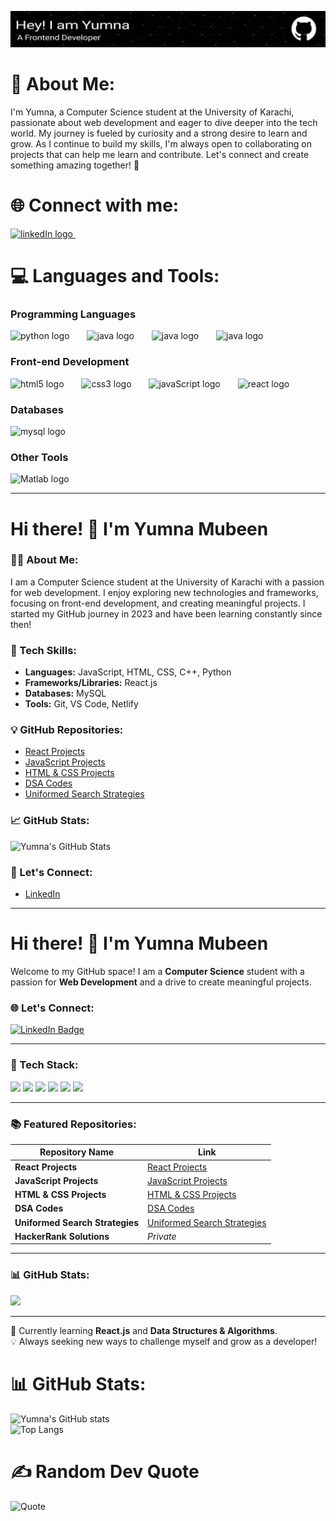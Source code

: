 ![Alt text](https://github.com/Yumna0019/Yumna0019/raw/main/Me.jpg)


# 💫 About Me:
I'm Yumna, a Computer Science student at the University of Karachi, passionate about web development and eager to dive deeper into the tech world. My journey is fueled by curiosity and a strong desire to learn and grow. As I continue to build my skills, I'm always open to collaborating on projects that can help me learn and contribute. Let's connect and create something amazing together! 🤝

# 🌐 Connect with me:
[<img src="https://cdn.jsdelivr.net/gh/devicons/devicon@latest/icons/linkedin/linkedin-original.svg"  height="30" alt="linkedIn logo"  />
  <img width="12" />](https://www.linkedin.com/in/yumna-mubeen-b0893a237)


# 💻 Languages and Tools:

### Programming Languages
<div align="left">
  <img src="https://cdn.jsdelivr.net/gh/devicons/devicon@latest/icons/python/python-original-wordmark.svg"  height="45" alt="python logo"  />
    <img width="20" />
  <img src="https://cdn.jsdelivr.net/gh/devicons/devicon@latest/icons/java/java-original-wordmark.svg"  height="45" alt="java logo"  />
    <img width="20" />
  <img src="https://cdn.jsdelivr.net/gh/devicons/devicon@latest/icons/c/c-original.svg"  height="45" alt="java logo"  />
    <img width="20"/>
  <img src="https://cdn.jsdelivr.net/gh/devicons/devicon@latest/icons/cplusplus/cplusplus-original.svg"   height="45" alt="java logo"  />
    <img width="20"/>    
</div>
          

### Front-end Development
<div align="left">
  <img src="https://cdn.jsdelivr.net/gh/devicons/devicon@latest/icons/html5/html5-original-wordmark.svg" 
   height="45" alt="html5 logo"  />
    <img width="20"/> 
  <img src="https://cdn.jsdelivr.net/gh/devicons/devicon@latest/icons/css3/css3-original-wordmark.svg" 
    height="45" alt="css3 logo"  />
    <img width="20"/> 
  <img src="https://cdn.jsdelivr.net/gh/devicons/devicon@latest/icons/javascript/javascript-original.svg"  height="45" alt="javaScript logo"  />
    <img width="20"/> 
  <img src="https://cdn.jsdelivr.net/gh/devicons/devicon@latest/icons/react/react-original-wordmark.svg"  height="45" alt="react logo"  />
    <img width="20"/>
</div>

<!-- ### Back-end Development
![Node.js](https://img.shields.io/badge/Node.js-339933?style=flat-square&logo=nodedotjs&logoColor=white)
![Express.js](https://img.shields.io/badge/Express.js-000000?style=flat-square&logo=express&logoColor=white) -->

### Databases
<div align="left">
  <img src="https://cdn.jsdelivr.net/gh/devicons/devicon@latest/icons/mysql/mysql-original-wordmark.svg"  height="45" alt="mysql logo"  />
    <img width="20" />
</div>          


### Other Tools
<div align="left">
  <img src="https://cdn.jsdelivr.net/gh/devicons/devicon@latest/icons/matlab/matlab-original.svg"  height="45" alt="Matlab logo"  />
    <img width="20"/>
          
</div>

---
# Hi there! 👋 I'm Yumna Mubeen

### 👩‍💻 About Me:
I am a Computer Science student at the University of Karachi with a passion for web development. I enjoy exploring new technologies and frameworks, focusing on front-end development, and creating meaningful projects. I started my GitHub journey in 2023 and have been learning constantly since then!

### 🚀 Tech Skills:
- **Languages:** JavaScript, HTML, CSS, C++, Python
- **Frameworks/Libraries:** React.js
- **Databases:** MySQL
- **Tools:** Git, VS Code, Netlify

### 💡 GitHub Repositories:
- [React Projects](https://github.com/Yumna0019/React_Projects)
- [JavaScript Projects](https://github.com/Yumna0019/JavaScript_Projects)
- [HTML & CSS Projects](https://github.com/Yumna0019/HTML-CSS_Projects)
- [DSA Codes](https://github.com/Yumna0019/DSA_Codes)
- [Uniformed Search Strategies](https://github.com/Yumna0019/Uniformed-Search-Strategies)

### 📈 GitHub Stats:
![Yumna's GitHub Stats](https://github-readme-stats.vercel.app/api?username=Yumna0019&show_icons=true&theme=radical)

### 💬 Let's Connect:
- [LinkedIn](https://www.linkedin.com/in/yumna0019)

----
# Hi there! 👋 I'm Yumna Mubeen

Welcome to my GitHub space! I am a **Computer Science** student with a passion for **Web Development** and a drive to create meaningful projects. 

### 🌐 Let's Connect:
[![LinkedIn Badge](https://img.shields.io/badge/-Yumna%20Mubeen-blue?style=flat-square&logo=Linkedin&logoColor=white&link=https://www.linkedin.com/in/yumna0019/)](https://www.linkedin.com/in/yumna0019/)

---

### 🚀 Tech Stack:
<p>
  <img src="https://img.shields.io/badge/-JavaScript-F7DF1E?logo=JavaScript&logoColor=black&style=flat-square" />
  <img src="https://img.shields.io/badge/-React-61DAFB?logo=react&logoColor=white&style=flat-square" />
  <img src="https://img.shields.io/badge/-HTML-E34F26?logo=html5&logoColor=white&style=flat-square" />
  <img src="https://img.shields.io/badge/-CSS-1572B6?logo=css3&logoColor=white&style=flat-square" />
  <img src="https://img.shields.io/badge/-MySQL-4479A1?logo=mysql&logoColor=white&style=flat-square" />
  <img src="https://img.shields.io/badge/-Git-F05032?logo=git&logoColor=white&style=flat-square" />
</p>

---

### 📚 Featured Repositories:

| Repository Name           | Link                                                       |
|---------------------------|------------------------------------------------------------|
| **React Projects**         | [React Projects](https://github.com/Yumna0019/React_Projects)|
| **JavaScript Projects**    | [JavaScript Projects](https://github.com/Yumna0019/JavaScript_Projects)|
| **HTML & CSS Projects**    | [HTML & CSS Projects](https://github.com/Yumna0019/HTML-CSS_Projects)|
| **DSA Codes**              | [DSA Codes](https://github.com/Yumna0019/DSA_Codes)         |
| **Uniformed Search Strategies** | [Uniformed Search Strategies](https://github.com/Yumna0019/Uniformed-Search-Strategies) |
| **HackerRank Solutions**   | _Private_

---

### 📊 GitHub Stats:
<p>
  <img src="https://github-readme-stats.vercel.app/api?username=Yumna0019&show_icons=true&theme=radical" />
</p>

---

🌱 Currently learning **React.js** and **Data Structures & Algorithms**.  
💡 Always seeking new ways to challenge myself and grow as a developer!

# 📊 GitHub Stats:
![Yumna's GitHub stats](https://github-readme-stats.vercel.app/api?username=Yumna0019&show_icons=true&theme=radical)
<br>
![Top Langs](https://github-readme-stats.vercel.app/api/top-langs/?username=Yumna0019&layout=compact&theme=radical)


# ✍️ Random Dev Quote
![Quote](https://quotes-github-readme.vercel.app/api?type=horizontal&theme=radical)


